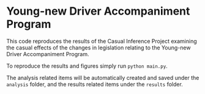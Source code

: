 # Young-new Driver Accompaniment Program 

This code reproduces the results 
of the Casual Inference Project examining the casual effects of 
the changes in legislation relating to 
the Young-new Driver Accompaniment Program.

To reproduce the results and figures simply run `python main.py`.

The analysis related items will be automatically created and saved under the `analysis` folder, and the results related items under the `results` folder.
